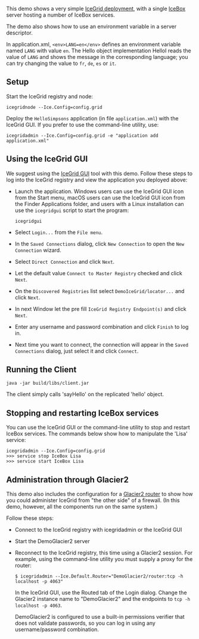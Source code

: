 This demo shows a very simple [IceGrid deployment][1], with a single
[IceBox][2] server hosting a number of IceBox services.

The demo also shows how to use an environment variable in a server
descriptor.

In application.xml, `<env>LANG=en</env>` defines an environment variable
named `LANG` with value `en`. The Hello object implementation HelloI
reads the value of `LANG` and shows the message in the corresponding
language; you can try changing the value to `fr`, `de`, `es` or `it`.

Setup
-----

Start the IceGrid registry and node:

```
icegridnode --Ice.Config=config.grid
```

Deploy the `HelloSimpsons` application (in file `application.xml`) with
the IceGrid GUI. If you prefer to use the command-line utility, use:

```
icegridadmin --Ice.Config=config.grid -e "application add application.xml"
```

Using the IceGrid GUI
---------------------

We suggest using the [IceGrid GUI][3] tool with this demo. Follow these steps
to log into the IceGrid registry and view the application you deployed above:

  - Launch the application. Windows users can use the IceGrid GUI
    icon from the Start menu, macOS users can use the IceGrid GUI
    icon from the Finder Applications folder, and users with a Linux
    installation can use the `icegridgui` script to start the
    program:
    ```
    icegridgui
    ```

  - Select `Login...` from the `File menu`.

  - In the `Saved Connections` dialog, click `New Connection` to open
    the `New Connection` wizard.

  - Select `Direct Connection` and click `Next`.

  - Let the default value `Connect to Master Registry` checked
    and click `Next`.

  - On the `Discovered Registries` list select `DemoIceGrid/locator...` and
    click `Next`.

  - In next Window let the pre fill `IceGrid Registry Endpoint(s)` and click
    `Next`.

  - Enter any username and password combination and click `Finish`
    to log in.

  - Next time you want to connect, the connection will appear in the
    `Saved Connections` dialog, just select it and click `Connect`.

Running the Client
------------------

```
java -jar build/libs/client.jar
```

The client simply calls 'sayHello' on the replicated 'hello' object.

Stopping and restarting IceBox services
---------------------------------------

You can use the IceGrid GUI or the command-line utility to stop
and restart IceBox services. The commands below show how to manipulate
the 'Lisa' service:

```
icegridadmin --Ice.Config=config.grid
>>> service stop IceBox Lisa
>>> service start IceBox Lisa
```

Administration through Glacier2
-------------------------------

This demo also includes the configuration for a [Glacier2 router][4]
to show how you could administer IceGrid from "the other side" of a firewall.
(In this demo, however, all the components run on the same system.)

Follow these steps:

 - Connect to the IceGrid registry with icegridadmin or the IceGrid GUI

 - Start the DemoGlacier2 server

 - Reconnect to the IceGrid registry, this time using a Glacier2
   session. For example, using the command-line utility you must
   supply a proxy for the router:
   ```
   $ icegridadmin --Ice.Default.Router="DemoGlacier2/router:tcp -h localhost -p 4063"
   ```

   In the IceGrid GUI, use the Routed tab of the Login dialog.
   Change the Glacier2 instance name to "DemoGlacier2" and the endpoints
   to `tcp -h localhost -p 4063`.

   DemoGlacier2 is configured to use a built-in permissions verifier
   that does not validate passwords, so you can log in using any
   username/password combination.

[1]: https://doc.zeroc.com/ice/3.7/ice-services/icegrid/using-icegrid-deployment
[2]: https://doc.zeroc.com/ice/3.7/icebox
[3]: https://doc.zeroc.com/ice/3.7/ice-services/icegrid/icegrid-gui-tool
[4]: https://doc.zeroc.com/ice/3.7/ice-services/glacier2/icegrid-and-glacier2-integration
